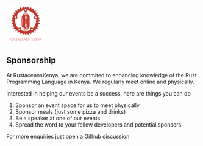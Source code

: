 <img src="https://raw.githubusercontent.com/RustaceansKenya/Brand-Collateral/master/Logos/RustaceansKenya-Logo.svg" width="20%" height = "auto" />

## Sponsorship
At RustaceansKenya, we are commited to enhancing knowledge of the Rust Programming Language in Kenya. We regularly meet online and physically.

Interested in helping our events be a success, here are things you can do
1. Sponsor an event space for us to meet physically
2. Sponsor meals (just some pizza and drinks)
3. Be a speaker at one of our events
4. Spread the word to your fellow developers and potential sponsors

For more enquiries just open a Github discussion
